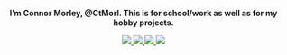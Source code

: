<!---
h1eroGlyph/h1eroGlyph is a ✨ special ✨ repository because its `README.md` (this file) appears on your GitHub profile.
You can click the Preview link to take a look at your changes.
--->

<p align = "center"><b>
  I’m Connor Morley, @CtMorl. This is for school/work as well as for my hobby projects.
  </b></p>
<p align = "center">
  <a href="https://skillicons.dev">
    <img src="https://skillicons.dev/icons?i=html,css,js,discord,bots,linux,vim,latex"/>
    <img src="https://skillicons.dev/icons?i=java,python,bash"/>
    <img src="https://skillicons.dev/icons?i=discord,bots"/>
    <img src="https://skillicons.dev/icons?i=linux,vim,latex"/>
  </a>
</p>
